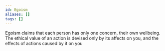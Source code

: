 ```yaml
---
id: Egoism
aliases: []
tags: []
---
```


Egoism claims that each person has only one concern, their own wellbeing.
The ethical value of an action is devised only by its affects on you, and the effects of actions
caused by it on you
